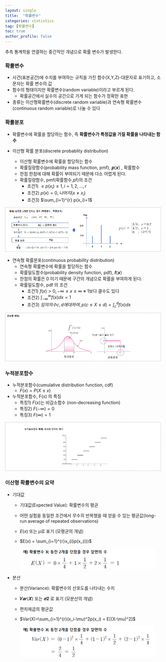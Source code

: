 ```yaml
---
layout: single
title:  "확률변수"
categories: statistics
tag: [확률변수]
toc: true
author_profile: false
---
```


추측 통계학을 연결하는 중간적인 개념으로 확률 변수가 발생한다.

### 확률변수

* 사건(표본공간)에 수치를 부여하는 규칙을 가진 함수(X,Y,Z)-대문자로 표기하고, 소문자는 확률 변수의 값
* 함수의 형태이지만 확률변수(random variable)이라고 부르게 된다.
  * 확률공간에서 실수의 공간으로 가게 되는 함수가 정확한 표현
* 종류는 이산형확률변수(discrete random variable)과 연속형 확률변수(continuous random variable)로 나눌 수 있다

### 확률분포

* 확률변수에 확률을 할당하는 함수, 즉 **확률변수가 특정값을 가질 확률을 나타내는 함수**

* 이산형 확률 분포(discrete probablity distribution)
  * 이산형 확률변수에 확률을 할당하는 함수
  * 확률질량함수(probability mass function, pmf), 𝒑(𝒙) , 확률함수
  * 한점 한점에 대해 확률이 부여되기 때문에 다소 어렵게 된다.
  * 확률질량함수, pmf(확률함수,pf)의 조건
    * 조건1)  $\le p(x_i) \le 1 , i = 1,2,...,r$
    * 조건2)  $p(x) = 0 , 나머지 (x \ne x_i)$
    * 조건3)  $\sum_{i=1}^{r} p(x_i)=1$


<center><img src="../../images/2022-03-15-variable/pic-1.png" /></center>

* 연속형 확률분포(continuous probability distribution)
  * 연속형 확률변수에 확률을 할당하는 함수
  * 확률밀도함수(probability density function, pdf), 𝒇(𝒙)
  * 한점의 확률은 0 이기 때문에 구간의 개념으로 확률을 부여하게 된다.
  * 확률밀도함수, pdf 의 조건
    * 조건1)  $f(x) \gt 0, -∞ \le x \le ∞$ ※ 1보다 클수도 있다
    * 조건2)  $\int_{-∞}^{∞}f(x)dx = 1$
    * 조건3)  $임의의수 c,d에 대하여, p(c \le X \le d)=\int_{c}^{d}f(x)dx$


<center><img src="../../images/2022-03-15-variable/pic-2.png" /></center>

### 누적분포함수

* 누적분포함수(cumulative distribution function, cdf)
  * $F(x) = P(X \le x)$
* 누적분포함수, F(x) 의 특징
  * 특징1) $F(x)$는 비감소함수 (non-decreasing function)
  * 특징2) $F(-∞)=0$
  * 특징3) $F(∞)=1$
  

<center><img src="../../images/2022-03-15-variable/pic-3.png" /></center>


### 이산형 확률변수의 요약

* 기대값
  * 기대값(Expected Value): 확률변수의 평균
  * 어떤 실험을 동일한 조건에서 무수히 반복했을 때 얻을 수 있는 평균값(long-run average of repeated observations)
  * $E(x)$ 또는 $\mu$로 표기 (모평균의 개념)
  * $E(x) = \sum_{i=1}^{r}x_{i}p(x_{i})$
  
    <img src="../../images/2022-03-15-variable/pic-4.png" />

* 분산
  * 분산(Variance): 확률변수의 산포도를 나타내는 수치
  * 𝑽𝒂𝒓(𝑿) 또는 𝝈𝟐 로 표기 (모분산의 개념)
  * 편차제곱의 평균값
  * $Var(X)=\sum_{i=1}^{r}(x_i-\mu)^2p(x_i) = E[(X-\mu)^2]$

    <img src="../../images/2022-03-15-variable/pic-5.png" />



